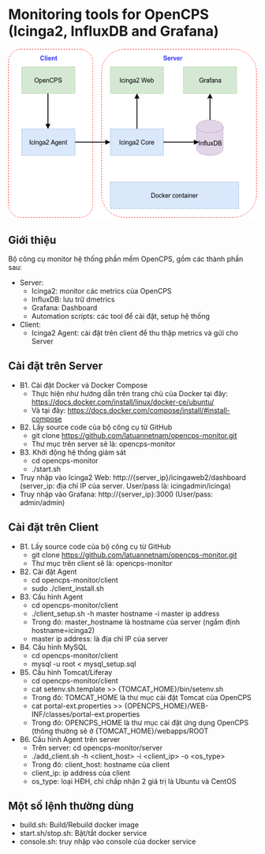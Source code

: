 # Monitoring tools for OpenCPS (Icinga2, InfluxDB and Grafana)
![Mô hình triển khai monitoring](Monitor-Application2.png)
## Giới thiệu
Bộ công cụ monitor hệ thống phần mềm OpenCPS, gồm các thành phần sau:
* Server:
  * Icinga2: monitor các metrics của OpenCPS
  * InfluxDB: lưu trữ dmetrics
  * Grafana: Dashboard
  * Automation scripts: các tool để cài đặt, setup hệ thống
* Client: 
  * Icinga2 Agent: cài đặt trên client để thu thập metrics và gửi cho Server
## Cài đặt trên Server
* B1. Cài đặt Docker và Docker Compose
  * Thực hiện như hướng dẫn trên trang chủ của Docker tại đây: https://docs.docker.com/install/linux/docker-ce/ubuntu/ 
  * Và tại đây: https://docs.docker.com/compose/install/#install-compose
* B2. Lấy source code của bộ công cụ từ GitHub
  * git clone https://github.com/latuannetnam/opencps-monitor.git
  * Thư mục trên server sẽ là: opencps-monitor
* B3. Khởi động hệ thống giám sát
  * cd opencps-monitor
  * ./start.sh
* Truy nhập vào Icinga2 Web: http://{server_ip}/icingaweb2/dashboard (server_ip: địa chỉ IP của server. User/pass là: icingadmin/icinga)
* Truy nhập vào Grafana: http://{server_ip}:3000 (User/pass: admin/admin)
## Cài đặt trên Client
* B1. Lấy source code của bộ công cụ từ GitHub
  * git clone https://github.com/latuannetnam/opencps-monitor.git
  * Thư mục trên client sẽ là: opencps-monitor
* B2. Cài đặt Agent
  * cd opencps-monitor/client
  * sudo ./client_install.sh
* B3. Cấu hình Agent
  * cd opencps-monitor/client
  * ./client_setup.sh -h master hostname -i master ip address
  * Trong đó: master_hostname là hostname của server (ngầm định hostname=icinga2)
  * master ip address: là địa chỉ IP của server
* B4. Cấu hình MySQL
  * cd opencps-monitor/client
  * mysql -u root < mysql_setup.sql
* B5. Cấu hình Tomcat/Liferay
  * cd opencps-monitor/client
  * cat setenv.sh.template >> {TOMCAT_HOME}/bin/setenv.sh
  * Trong đó: TOMCAT_HOME là thư mục cài đặt Tomcat của OpenCPS
  * cat portal-ext.properties >> {OPENCPS_HOME}/WEB-INF/classes/portal-ext.properties
  * Trong đó: OPENCPS_HOME là thư mục cài đặt ứng dụng OpenCPS (thông thường sẽ ở {TOMCAT_HOME}/webapps/ROOT
* B6. Cấu hình Agent trên server
  * Trên server: cd opencps-monitor/server
  * ./add_client.sh -h <client_host> -i <client_ip> -o <os_type>
  * Trong đó: client_host: hostname của client
  * client_ip: ip address của client
  * os_type: loại HĐH, chỉ chấp nhận 2 giá trị là Ubuntu và CentOS  
## Một số lệnh thường dùng
* build.sh: Build/Rebuild docker image
* start.sh/stop.sh: Bật/tắt docker service
* console.sh: truy nhập vào console của docker service  
